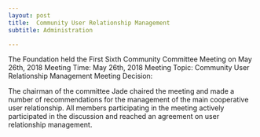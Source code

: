 ```yaml
---
layout: post
title:  Community User Relationship Management
subtitle: Administration

---
```


The Foundation held the First Sixth Community Committee Meeting on May 26th, 2018 
Meeting Time: May 26th, 2018 
Meeting Topic: Community User Relationship Management
Meeting Decision: 

The chairman of the committee Jade chaired the meeting and made a number of recommendations for the management of the main cooperative user relationship.
All members participating in the meeting actively participated in the discussion and reached an agreement on user relationship management.

